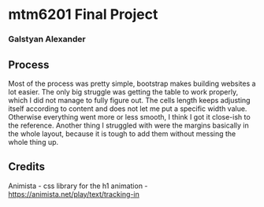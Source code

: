 # mtm6201 Final Project
### Galstyan Alexander
## Process
Most of the process was pretty simple, bootstrap makes building websites a lot easier. The only big struggle was getting the table to work properly, which I did not manage to fully figure out. The cells length keeps adjusting itself according to content and does not let me put a specific width value. Otherwise everything went more or less smooth, I think I got it close-ish to the reference. Another thing I struggled with were the margins basically in the whole layout, because it is tough to add them without messing the whole thing up.
## Credits
Animista - css library for the h1 animation - https://animista.net/play/text/tracking-in